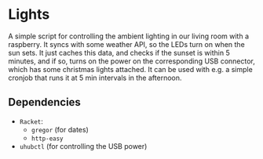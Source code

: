 # Lights

A simple script for controlling the ambient lighting in our living room with a raspberry.
It syncs with some weather API, so the LEDs turn on when the sun sets.
It just caches this data, and checks if the sunset is within 5 minutes, and if so, turns on the power on the corresponding USB connector, which has some christmas lights attached.
It can be used with e.g. a simple cronjob that runs it at 5 min intervals in the afternoon.

## Dependencies

- `Racket`:
    - `gregor` (for dates)
    - `http-easy`
- `uhubctl` (for controlling the USB power)
